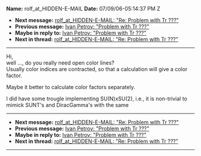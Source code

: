 **Name:** rolf_at_HIDDEN-E-MAIL
**Date:** 07/09/06-05:14:37 PM Z

  - **Next message:** [rolf_at_HIDDEN-E-MAIL: "Re: Problem with Tr
    ???"](0373.html)
  - **Previous message:** [Ivan Petrov: "Problem with Tr
    ???"](0371.html)
  - **Maybe in reply to:** [Ivan Petrov: "Problem with Tr
    ???"](0371.html)
  - **Next in thread:** [rolf_at_HIDDEN-E-MAIL: "Re: Problem with Tr
    ???"](0373.html)

-----

Hi,  
well ..., do you really need open color lines?  
Usually color indices are contracted, so that a calculation will give a
color factor.  

Maybe it better to calculate color factors separately.  

I did have some trougle implementing SU(N)xSU(2), i.e., it is
non-trivial to mimick SUNT's and DiracGamma's with the same  

-----

  - **Next message:** [rolf_at_HIDDEN-E-MAIL: "Re: Problem with Tr
    ???"](0373.html)
  - **Previous message:** [Ivan Petrov: "Problem with Tr
    ???"](0371.html)
  - **Maybe in reply to:** [Ivan Petrov: "Problem with Tr
    ???"](0371.html)
  - **Next in thread:** [rolf_at_HIDDEN-E-MAIL: "Re: Problem with Tr
    ???"](0373.html)

-----

